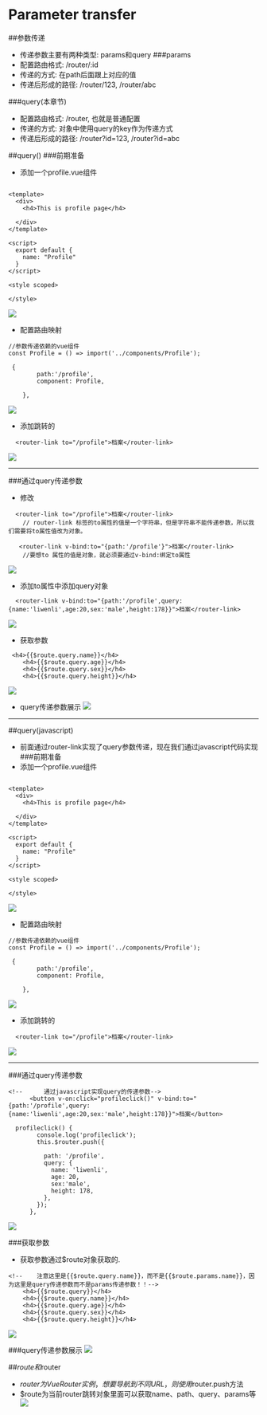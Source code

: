 # Parameter transfer
##参数传递
* 传递参数主要有两种类型: params和query
###params
* 配置路由格式: /router/:id
* 传递的方式: 在path后面跟上对应的值
* 传递后形成的路径: /router/123, /router/abc

###query(本章节)
* 配置路由格式: /router, 也就是普通配置
* 传递的方式: 对象中使用query的key作为传递方式
* 传递后形成的路径: /router?id=123, /router?id=abc

##query(<router-link>)
###前期准备
* 添加一个profile.vue组件
```vue

<template>
  <div>
    <h4>This is profile page</h4>

  </div>
</template>

<script>
  export default {
    name: "Profile"
  }
</script>

<style scoped>

</style>
```
![](./assets/tutorials-1603414019390.png)

* 配置路由映射 
```vue
//参数传递依赖的vue组件
const Profile = () => import('../components/Profile');

```

```vue
 {
        path:'/profile',
        component: Profile,

    },

```
![](./assets/tutorials-1603414636336.png)

* 添加跳转的<router-link> 
```vue
  <router-link to="/profile">档案</router-link>
```
![](./assets/tutorials-1603414944957.png)

***

###通过query传递参数
* 修改<router-link> 
```vue
  <router-link to="/profile">档案</router-link>
    // router-link 标签的to属性的值是一个字符串，但是字符串不能传递参数，所以我们需要将to属性值改为对象。
```
```vue
   <router-link v-bind:to="{path:'/profile'}">档案</router-link>
    //要想to 属性的值是对象，就必须要通过v-bind:绑定to属性
```
![](./assets/tutorials-1603415773729.png)

* 添加to属性中添加query对象
```vue
  <router-link v-bind:to="{path:'/profile',query:{name:'liwenli',age:20,sex:'male',height:178}}">档案</router-link>
```
![](./assets/tutorials-1603417384892.png)
* 获取参数
```vue
 <h4>{{$route.query.name}}</h4>
    <h4>{{$route.query.age}}</h4>
    <h4>{{$route.query.sex}}</h4>
    <h4>{{$route.query.height}}</h4>
```
![](./assets/tutorials-1603420201383.png)

* query传递参数展示
![](./assets/tutorials-1603420330896.png)

***

##query(javascript)
* 前面通过router-link实现了query参数传递，现在我们通过javascript代码实现
###前期准备
* 添加一个profile.vue组件
```vue

<template>
  <div>
    <h4>This is profile page</h4>

  </div>
</template>

<script>
  export default {
    name: "Profile"
  }
</script>

<style scoped>

</style>
```
![](./assets/tutorials-1603414019390.png)

* 配置路由映射 
```vue
//参数传递依赖的vue组件
const Profile = () => import('../components/Profile');

```

```vue
 {
        path:'/profile',
        component: Profile,

    },

```
![](./assets/tutorials-1603414636336.png)

* 添加跳转的<router-link> 
```vue
  <router-link to="/profile">档案</router-link>
```
![](./assets/tutorials-1603414944957.png)

***
###通过query传递参数
```vue
<!--      通过javascript实现query的传递参数-->
      <button v-on:click="profileclick()" v-bind:to="{path:'/profile',query:{name:'liwenli',age:20,sex:'male',height:178}}">档案</button>
```
```vue
  profileclick() {
        console.log('profileclick');
        this.$router.push({

          path: '/profile',
          query: {
            name: 'liwenli',
            age: 20,
            sex:'male',
            height: 178,
          },
        });
      },
```

![](./assets/tutorials-1603420653705.png)

###获取参数
* 获取参数通过$route对象获取的.
```vue
<!--    注意这里是{{$route.query.name}}，而不是{{$route.params.name}}，因为这里是query传递参数而不是params传递参数！！-->
    <h4>{{$route.query}}</h4>
    <h4>{{$route.query.name}}</h4>
    <h4>{{$route.query.age}}</h4>
    <h4>{{$route.query.sex}}</h4>
    <h4>{{$route.query.height}}</h4>
```
![](./assets/tutorials-1603421302298.png)

###query传递参数展示
![](./assets/tutorials-1603420729649.png)

##$route和$router
* $router为VueRouter实例，想要导航到不同URL，则使用$router.push方法
* $route为当前router跳转对象里面可以获取name、path、query、params等 
![](./assets/tutorials-1603421484141.png)
